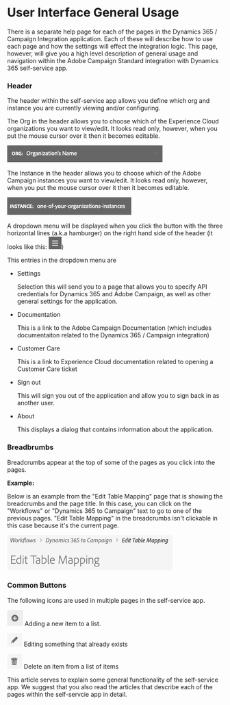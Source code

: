 
# User Interface General Usage

There is a separate help page for each of the pages in the Dynamics 365 / Campaign Integration application.   Each of 
these will describe how to use each page and how the settings will effect the integration logic.   This page, however,
will give you a high level description of general usage and navigation within the Adobe Campaign Standard integration 
with Dynamics 365 self-service app.

### Header

The header within the self-service app allows you define which org and instance you are currently viewing and/or 
configuring.

The Org in the header allows you to choose which of the Experience Cloud organizations you want to view/edit.   It looks
read only, however, when you put the mouse cursor over it then it becomes editable.

![](assets/d365-to-acs-header-org.png)

The Instance in the header allows you to choose which of the Adobe Campaign instances you want to view/edit.   It looks
read only, however, when you put the mouse cursor over it then it becomes editable.

![](assets/d365-to-acs-header-instance.png)

A dropdown menu will be displayed when you click the button with the three horizontal lines (a.k.a hamburger) on the 
right hand side of the header (it looks like this: ![](assets/d365-to-acs-icon-hamburger.png))
 
This entries in the dropdown menu are 
 
* Settings
  
  Selection this will send you to a page that allows you to specify API credentials for Dynamics 365 and Adobe Campaign,
  as well as other general settings for the application.
   
* Documentation

  This is a link to the Adobe Campaign Documentation (which includes documentaiton related to the Dynamics 365 /
  Campaign integration)

* Customer Care

  This is a link to Experience Cloud documentation related to opening a Customer Care ticket 

* Sign out

  This will sign you out of the application and allow you to sign back in as another user.  

* About

  This displays a dialog that contains information about the application.

### Breadbrumbs

Breadcrumbs appear at the top of some of the pages as you click into the pages.

**Example:**

Below is an example from the "Edit Table Mapping" page that is showing the breadcrumbs and the page title.   In this 
case, you can click on the "Workflows" or "Dynamics 365 to Campaign" text to go to one of the previous pages.    "Edit
Table Mapping" in the breadcrumbs isn't clickable in this case because it's the current page.

![](assets/d365-to-acs-breadcrumbs-ingress.png)

### Common Buttons

The following icons are used in multiple pages in the self-service app.

![](assets/d365-to-acs-icon-add.png) 
Adding a new item to a list.

![](assets/d365-to-acs-icon-edit.png)
Editing something that already exists

![](assets/d365-to-acs-icon-delete.png)
Delete an item from a list of items

This article serves to explain some general functionality of the self-service app.   We suggest that you also read the 
articles that describe each of the pages within the self-servcie app in detail. 
  